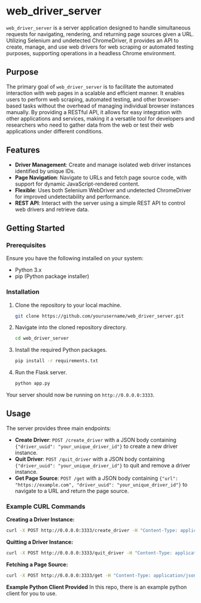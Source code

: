 
# web_driver_server

`web_driver_server` is a server application designed to handle simultaneous requests for navigating, rendering, and returning page sources given a URL. Utilizing Selenium and undetected ChromeDriver, it provides an API to create, manage, and use web drivers for web scraping or automated testing purposes, supporting operations in a headless Chrome environment.

## Purpose

The primary goal of `web_driver_server` is to facilitate the automated interaction with web pages in a scalable and efficient manner. It enables users to perform web scraping, automated testing, and other browser-based tasks without the overhead of managing individual browser instances manually. By providing a RESTful API, it allows for easy integration with other applications and services, making it a versatile tool for developers and researchers who need to gather data from the web or test their web applications under different conditions.

## Features

- **Driver Management**: Create and manage isolated web driver instances identified by unique IDs.
- **Page Navigation**: Navigate to URLs and fetch page source code, with support for dynamic JavaScript-rendered content.
- **Flexible**: Uses both Selenium WebDriver and undetected ChromeDriver for improved undetectability and performance.
- **REST API**: Interact with the server using a simple REST API to control web drivers and retrieve data.

## Getting Started

### Prerequisites

Ensure you have the following installed on your system:

- Python 3.x
- pip (Python package installer)

### Installation

1. Clone the repository to your local machine.

    ```bash
    git clone https://github.com/yourusername/web_driver_server.git
    ```

2. Navigate into the cloned repository directory.

    ```bash
    cd web_driver_server
    ```

3. Install the required Python packages.

    ```bash
    pip install -r requirements.txt
    ```

4. Run the Flask server.

    ```bash
    python app.py
    ```

Your server should now be running on `http://0.0.0.0:3333`.

## Usage

The server provides three main endpoints:

- **Create Driver**: `POST /create_driver` with a JSON body containing `{"driver_uuid": "your_unique_driver_id"}` to create a new driver instance.
- **Quit Driver**: `POST /quit_driver` with a JSON body containing `{"driver_uuid": "your_unique_driver_id"}` to quit and remove a driver instance.
- **Get Page Source**: `POST /get` with a JSON body containing `{"url": "https://example.com", "driver_uuid": "your_unique_driver_id"}` to navigate to a URL and return the page source.

### Example CURL Commands

**Creating a Driver Instance:**

```bash
curl -X POST http://0.0.0.0:3333/create_driver -H "Content-Type: application/json" -d '{"driver_uuid": "example_driver"}'
```

**Quitting a Driver Instance:**

```bash
curl -X POST http://0.0.0.0:3333/quit_driver -H "Content-Type: application/json" -d '{"driver_uuid": "example_driver"}'
```

**Fetching a Page Source:**

```bash
curl -X POST http://0.0.0.0:3333/get -H "Content-Type: application/json" -d '{"url": "https://example.com", "driver_uuid": "example_driver"}'
```

**Example Python Client Provided**
In this repo, there is an example python client for you to use.
